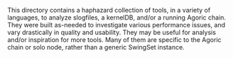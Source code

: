 This directory contains a haphazard collection of tools, in a variety of
languages, to analyze slogfiles, a kernelDB, and/or a running Agoric chain.
They were built as-needed to investigate various performance issues, and vary
drastically in quality and usability. They may be useful for analysis and/or
inspiration for more tools. Many of them are specific to the Agoric chain or
solo node, rather than a generic SwingSet instance.
